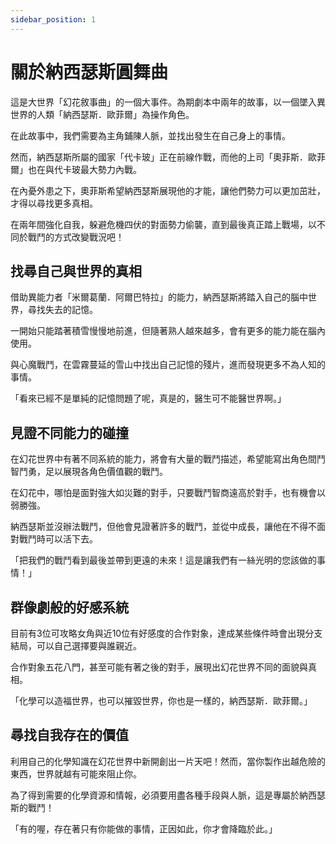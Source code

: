 ```yaml
---
sidebar_position: 1
---
```

# 關於納西瑟斯圓舞曲

這是大世界「幻花敘事曲」的一個大事件。為期劇本中兩年的故事，以一個墜入異世界的人類「納西瑟斯．歐菲爾」為操作角色。

在此故事中，我們需要為主角鋪陳人脈，並找出發生在自己身上的事情。

然而，納西瑟斯所屬的國家「代卡玻」正在前線作戰，而他的上司「奧菲斯．歐菲爾」也在與代卡玻最大勢力內戰。

在內憂外患之下，奧菲斯希望納西瑟斯展現他的才能，讓他們勢力可以更加茁壯，才得以尋找更多真相。

在兩年間強化自我，躲避危機四伏的對面勢力偷襲，直到最後真正踏上戰場，以不同於戰鬥的方式改變戰況吧！

## 找尋自己與世界的真相

借助異能力者「米爾葛蘭．阿爾巴特拉」的能力，納西瑟斯將踏入自己的腦中世界，尋找失去的記憶。

一開始只能踏著積雪慢慢地前進，但隨著熟人越來越多，會有更多的能力能在腦內使用。

與心魔戰鬥，在雲霧蔓延的雪山中找出自己記憶的殘片，進而發現更多不為人知的事情。

「看來已經不是單純的記憶問題了呢，真是的，醫生可不能醫世界啊。」

## 見證不同能力的碰撞

在幻花世界中有著不同系統的能力，將會有大量的戰鬥描述，希望能寫出角色間鬥智鬥勇，足以展現各角色價值觀的戰鬥。

在幻花中，哪怕是面對強大如災難的對手，只要戰鬥智商遠高於對手，也有機會以弱勝強。

納西瑟斯並沒辦法戰鬥，但他會見證著許多的戰鬥，並從中成長，讓他在不得不面對戰鬥時可以活下去。

「把我們的戰鬥看到最後並帶到更遠的未來！這是讓我們有一絲光明的您該做的事情！」

## 群像劇般的好感系統

目前有3位可攻略女角與近10位有好感度的合作對象，達成某些條件時會出現分支結局，可以自己選擇要與誰親近。

合作對象五花八門，甚至可能有著之後的對手，展現出幻花世界不同的面貌與真相。

「化學可以造福世界，也可以摧毀世界，你也是一樣的，納西瑟斯．歐菲爾。」

## 尋找自我存在的價值

利用自己的化學知識在幻花世界中新開創出一片天吧！然而，當你製作出越危險的東西，世界就越有可能來阻止你。

為了得到需要的化學資源和情報，必須要用盡各種手段與人脈，這是專屬於納西瑟斯的戰鬥！

「有的喔，存在著只有你能做的事情，正因如此，你才會降臨於此。」


